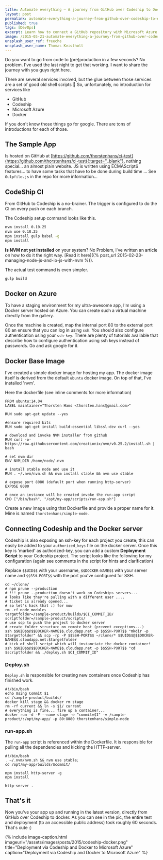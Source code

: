 ```yaml
---
title: Automate everything — A journey from GitHub over Codeship to Docker on Azure
layout: post
permalink: automate-everything-a-journey-from-github-over-codeship-to-docker-on-azure
published: true
tags: [DevOps]
excerpt: Learn how to connect a GitHub repository with Microsoft Azure using Codeship to realize a CI / CD pipeline for web applications using Docker images.
image: /2015-05-21-automate-everything-a-journey-from-github-over-codeship-to-docker-on-azure.jpg
unsplash_user_ref: freeche
unsplash_user_name: Thomas Kvistholt
---
```


Do you want to go from code to (pre)production in a few seconds? No problem. I've used the last night to get that working. I want to share the journey with you guys right here.

There are several services involved, but the glue between those services are a set of good old shell scripts 🙂 So, unfortunately, no introduction for services like

- GitHub
- Codeship
- Microsoft Azure
- Docker

If you don't know those things go for google. There are tons of introductions for each of those.

## The Sample App

Is hosted on GitHub at [https://github.com/thorstenhans/ci-test](https://github.com/thorstenhans/ci-test){:target="_blank"}, nothing special… an almost plain website. JS is written using ECMAScript6 features… to have some tasks that have to be done during build time … See `Gulpfile.js` in the repo for more information…

## CodeShip CI

From GitHub to Codeship is a no-brainer. The trigger is configured to do the CI on every push on each branch.

The Codeship setup command looks like this.

```bash
nvm install 0.10.25
nvm use 0.10.25
npm install gulp babel -g
npm install

```

**Is NVM not yet installed** on your system? No Problem, I've written an article on how to do it the right way. [Read it here]({% post_url 2015-02-23-managing-node-js-and-io-js-with-nvm %}).

The actual test command is even simpler.

```bash
gulp build

```

## Docker on Azure

To have a staging environment for my ultra-awesome app, I'm using a Docker server hosted on Azure. You can create such a virtual machine directly from the gallery.

Once the machine is created, map the internal port 80 to the external port 80 an ensure that you can log in using `ssh`. You should also configure authentication using your `ssh-key`. There are plenty of tutorials available that describe how to configure authentication using ssh keys instead of passwords. Go and ask google for it.

## Docker Base Image

I've created a simple docker image for hosting my app. The docker image itself is derived from the default `ubuntu` docker image. On top of that, I've installed 'nvm'.

Here the dockerfile (see inline comments for more information)

```docker
FROM ubuntu:14.04
LABEL maintainer="Thorsten Hans <thorsten.hans@gmail.com>"

RUN sudo apt-get update --yes

#ensure required bits
RUN sudo apt-get install build-essential libssl-dev curl --yes

# download and invoke NVM installer from github
RUN curl -o- https://raw.githubusercontent.com/creationix/nvm/v0.25.2/install.sh | bash

# set nvm dir 
ENV NVM_DIR /home/node/.nvm

# install stable node and use it
RUN . ~/.nvm/nvm.sh && nvm install stable && nvm use stable

# expose port 8080 (default port when running http-server)
EXPOSE 8080

# once an instance will be created invoke the run-app script
CMD ["/bin/bash", "/opt/my-app/scripts/run-app.sh"]

```

Create a new image using that Dockerfile and provide a proper name for it. Mine is named `thorstenhans/simple-node`.

## Connecting Codeship and the Docker server

Codeship is also exposing an ssh-key for each project you create; this can easily be added to your `authorized_keys` file on the docker server. Once this key is 'marked' as authorized-key, you can add a custom **Deployment Script** to your Codeship project. The script looks like the following for my configuration (again see comments in the script for hints and clarification)

Replace `$$UID$$` with your username, `$$DOCKER-NAME$$` with your server name and `$$SSH-PORT$$` with the port you've configured for SSH.

```shell
cd ~/clone/
# npm prune --production
# !!! prune --production doesn't work on Codeships servers... 
# looks like they're pulling with a different user .... 
# ticket is already opened...
# so let's hack that :) for now
rm -rf node_modules
targetfolder=/sample-product/builds/$CI_COMMIT_ID/
scriptfolder=/sample-product/scripts/
# use scp to push the project to docker server
# create folder structure on remote host (prevent exceptions...)
ssh $$UID$$@$$DOCKER-NAME$$.cloudapp.net -p $$SSH-PORT$$ "mkdir -p $targetfolder" && scp -rp -P $$SSH-PORT$$ ~/clone/* $$UID$$@$$DOCKER-NAME$$.cloudapp.net:$targetfolder
# kick of shell script which will instanciate the docker container!
ssh $$UID$$@$$DOCKER-NAME$$.cloudapp.net -p $$SSH-PORT$$ "cd $scriptfolder && ./deploy.sh $CI_COMMIT_ID"

```

### Deploy.sh

`Deploy.sh` is responsible for creating new containers once Codeship has finished work.

```shell
#!/bin/bash
echo Using Commit $1
cd /sample-product/builds/
docker kill stage && docker rm stage
rm -rf current && ln -s $1/ current
# everything is fine... fire up a container...
docker run -d -P --name stage -e "commit=$1" -v /sample-product/:/opt/my-app/ -p 80:8080 thorstenhans/simple-node

```

### run-app.sh

The `run-app` script is referenced within the Dockerfile. It is responsible for pulling all the dependencies and kicking the HTTP-server.

```shell
#!/bin/bash
. ~/.nvm/nvm.sh && nvm use stable;
cd /opt/my-app/builds/$commit/

npm install http-server -g
npm install

http-server .

```

## That's it

Now you've your app up and running in the latest version, directly from GitHub over Codeship to docker. As you can see in the pic, the entire test and deployment (to an accessible public address) took roughly 60 seconds. That's cute :)

{% include image-caption.html imageurl="/assets/images/posts/2015/codeship-docker.png"
title="Deployment via Codeship and Docker to Microsoft Azure" caption="Deployment via Codeship and Docker to Microsoft Azure" %}
